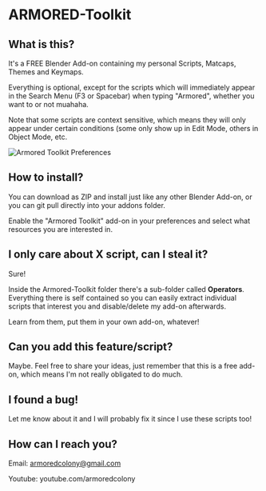 # ARMORED-Toolkit

## What is this?
It's a FREE Blender Add-on containing my personal Scripts, Matcaps, Themes and Keymaps. 

Everything is optional, except for the scripts which will immediately appear in the Search Menu (F3 or Spacebar) when typing "Armored", whether you want to or not muahaha.

Note that some scripts are context sensitive, which means they will only appear under certain conditions (some only show up in Edit Mode, others in Object Mode, etc.

![Armored Toolkit Preferences](https://i.imgur.com/lCKhYiV.jpg)

## How to install?
You can download as ZIP and install just like any other Blender Add-on, or you can git pull directly into your addons folder.

Enable the "Armored Toolkit" add-on in your preferences and  select what resources you are interested in.

## I only care about X script, can I steal it?
Sure!

Inside the Armored-Toolkit folder there's a sub-folder called **Operators**. Everything there is self contained so you can easily extract individual scripts that interest you and disable/delete my add-on afterwards.

Learn from them, put them in your own add-on, whatever!

## Can you add this feature/script?
Maybe. Feel free to share your ideas, just remember that this is a free add-on, which means I'm not really obligated to do much.

## I found a bug!
Let me know about it and I will probably fix it since I use these scripts too!

## How can I reach you?
Email: armoredcolony@gmail.com

Youtube: youtube.com/armoredcolony
